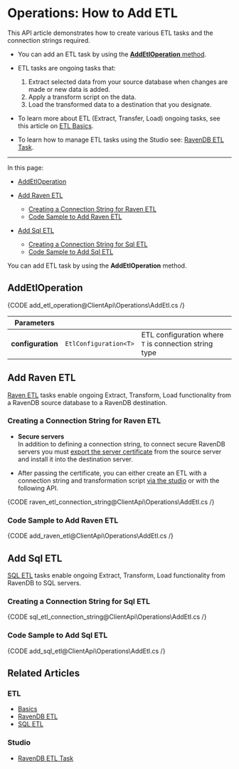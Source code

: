 # Operations: How to Add ETL

This API article demonstrates how to create various ETL tasks and the connection strings required.  

* You can add an ETL task by using the [**AddEtlOperation** method](../../../../client-api/operations/maintenance/etl/add-etl#addetloperation).  

* ETL tasks are ongoing tasks that:
  1. Extract selected data from your source database when changes are made or new data is added.
  2. Apply a transform script on the data.
  3. Load the transformed data to a destination that you designate.  

* To learn more about ETL (Extract, Transfer, Load) ongoing tasks, see this article on [ETL Basics](../../../../server/ongoing-tasks/etl/basics).  

* To learn how to manage ETL tasks using the Studio see: [RavenDB ETL Task](../../../../studio/database/tasks/ongoing-tasks/ravendb-etl-task).  

---

In this page:

* [AddEtlOperation](../../../../client-api/operations/maintenance/etl/add-etl#addetloperation)  
* [Add Raven ETL](../../../../client-api/operations/maintenance/etl/add-etl#add-raven-etl)  
    * [Creating a Connection String for Raven ETL](../../../../client-api/operations/maintenance/etl/add-etl#creating-a-connection-string-for-raven-etl)  
    * [Code Sample to Add Raven ETL](../../../../client-api/operations/maintenance/etl/add-etl#code-sample-to-add-raven-etl)  

* [Add Sql ETL](../../../../client-api/operations/maintenance/etl/add-etl#add-sql-etl)  
    * [Creating a Connection String for Sql ETL](../../../../client-api/operations/maintenance/etl/add-etl#creating-a-connection-string-for-sql-etl)  
    * [Code Sample to Add Sql ETL](../../../../client-api/operations/maintenance/etl/add-etl#code-sample-to-add-sql-etl)  



You can add ETL task by using the **AddEtlOperation** method.

## AddEtlOperation

{CODE add_etl_operation@ClientApi\Operations\AddEtl.cs /}

| Parameters | | |
| ------------- | ----- | ---- |
| **configuration** | `EtlConfiguration<T>` | ETL configuration where `T` is connection string type |

## Add Raven ETL

[Raven ETL](../../../../server/ongoing-tasks/etl/raven) tasks enable ongoing Extract, Transform, Load functionality from a RavenDB source database to a RavenDB destination.  

### Creating a Connection String for Raven ETL

* **Secure servers**  
  In addition to defining a connection string, to connect secure RavenDB servers you must [export the server certificate](../../../../server/security/authentication/certificate-management#enabling-communication-between-servers-importing-and-exporting-certificates) 
  from the source server and install it into the destination server.  

* After passing the certificate, you can either create an ETL with a connection string and transformation script [via the studio](../../../../studio/database/tasks/ongoing-tasks/ravendb-etl-task) 
  or with the following API.  
  
{CODE raven_etl_connection_string@ClientApi\Operations\AddEtl.cs /}

### Code Sample to Add Raven ETL

{CODE add_raven_etl@ClientApi\Operations\AddEtl.cs /}

## Add Sql ETL

[SQL ETL](../../../../server/ongoing-tasks/etl/sql) tasks enable ongoing Extract, Transform, Load functionality from RavenDB to SQL servers. 


### Creating a Connection String for Sql ETL

{CODE sql_etl_connection_string@ClientApi\Operations\AddEtl.cs /}

### Code Sample to Add Sql ETL

{CODE add_sql_etl@ClientApi\Operations\AddEtl.cs /}

## Related Articles

### ETL

- [Basics](../../../../server/ongoing-tasks/etl/basics)
- [RavenDB ETL](../../../../server/ongoing-tasks/etl/raven)
- [SQL ETL](../../../../server/ongoing-tasks/etl/sql)

### Studio

- [RavenDB ETL Task](../../../../studio/database/tasks/ongoing-tasks/ravendb-etl-task)
